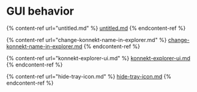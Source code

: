 # GUI behavior

{% content-ref url="untitled.md" %}
[untitled.md](untitled.md)
{% endcontent-ref %}

{% content-ref url="change-konnekt-name-in-explorer.md" %}
[change-konnekt-name-in-explorer.md](change-konnekt-name-in-explorer.md)
{% endcontent-ref %}

{% content-ref url="konnekt-explorer-ui.md" %}
[konnekt-explorer-ui.md](konnekt-explorer-ui.md)
{% endcontent-ref %}

{% content-ref url="hide-tray-icon.md" %}
[hide-tray-icon.md](hide-tray-icon.md)
{% endcontent-ref %}

